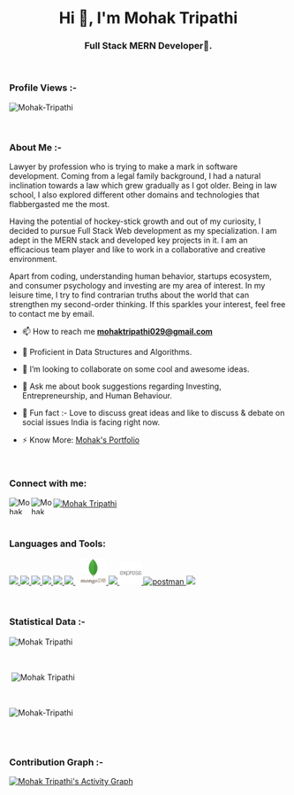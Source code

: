 <h1 align="center">Hi 👋, I'm Mohak Tripathi</h1>
<h3 align="center">Full Stack MERN Developer🌟.</h3>

<br>

<p align="right"> <h3>Profile Views :-</h3> <img src="https://komarev.com/ghpvc/?username=Mohak-Tripathi&label=Profile%20views&color=0e75b6&style=flat"
    alt="Mohak-Tripathi" /> 
  </p>

<br>

<p align="right"> <h3>About Me :-</h3>

Lawyer by profession who is trying to make a mark in software development. Coming from a legal family background, I had a natural inclination towards a law which grew gradually as I got older. Being in law school, I also explored different other domains and technologies that flabbergasted me the most. 

Having the potential of hockey-stick growth and out of my curiosity, I decided to pursue Full Stack Web development as my specialization. I am adept in the MERN stack and developed key projects in it. I am an efficacious team player and like to work in a collaborative and creative environment. 

Apart from coding, understanding human behavior, startups ecosystem, and consumer psychology and investing are my area of interest. In my leisure time, I try to find contrarian truths about the world that can strengthen my second-order thinking. If this sparkles your interest, feel free to contact me by email.

- 📫 How to reach me **mohaktripathi029@gmail.com**

- 🌱 Proficient in Data Structures and Algorithms.

- 👯 I’m looking to collaborate on some cool and awesome ideas.

- 💬 Ask me about book suggestions regarding Investing, Entrepreneurship, and Human Behaviour.

- 👯 Fun fact :- Love to discuss great ideas and like to discuss & debate on social issues India is facing right now. 

- ⚡ Know More: <a href="https://mohaktripathi.vercel.app/" target = "_blank"> Mohak's Portfolio </a>

<br>



<h3 align="left">Connect with me:</h3>

<p align="left">
  <a href="https://www.linkedin.com/in/mohak-tripathi/" target="_blank"><img align="left"
      src="https://raw.githubusercontent.com/rahuldkjain/github-profile-readme-generator/master/src/images/icons/Social/linked-in-alt.svg"
      alt="Mohak Tripathi" height="30" width="40" /></a>


  <!-- <a href="https://fb.com/adam pithen wala" target="blank"><img align="center"
      src="https://raw.githubusercontent.com/rahuldkjain/github-profile-readme-generator/master/src/images/icons/Social/facebook.svg"
      alt="Mohak Tripathi" height="30" width="40" /></a> -->


  <a href="https://www.instagram.com/mohak_tripathi/" target="_blank"><img align="left"
      src="https://raw.githubusercontent.com/rahuldkjain/github-profile-readme-generator/master/src/images/icons/Social/instagram.svg"
      alt="Mohak Tripathi" height="30" width="40" /></a>

  <a href="https://www.hackerrank.com/mohaktripathi029" target="blank"><img align="center"
      src="https://raw.githubusercontent.com/rahuldkjain/github-profile-readme-generator/master/src/images/icons/Social/hackerrank.svg"
      alt="Mohak Tripathi" height="30" width="40" /></a>

 <!-- <a href="https://twitter.com/adam_pithenwala" target="blank"><img align="center"
      src="https://raw.githubusercontent.com/rahuldkjain/github-profile-readme-generator/master/src/images/icons/Social/twitter.svg"
      alt="adampithewan" height="30" width="40" /></a> -->
</p>

<br>

<h3 align="left">Languages and Tools:</h3>



<p align="left"> 
    <a href="https://reactjs.org/" target="_blank"> <img src="https://img.icons8.com/color/48/000000/react-native.png"/> </a>
    <a href="https://developer.mozilla.org/en-US/docs/Web/JavaScript" target="_blank"> <img src="https://img.icons8.com/color/48/000000/javascript.png"/> </a> 
    <a href="https://www.w3.org/html/" target="_blank"> <img src="https://img.icons8.com/color/48/000000/html-5.png"/> </a> 
    <a href="https://www.w3schools.com/css/" target="_blank"> <img src="https://img.icons8.com/color/48/000000/css3.png"/> </a> 
    <a href="https://getbootstrap.com" target="_blank"> <img src="https://img.icons8.com/color/48/000000/bootstrap.png"/> </a>
    <a style="padding-right:8px;" href="https://nodejs.org" target="_blank"> <img src="https://img.icons8.com/color/48/000000/nodejs.png"/> </a> 
    <a href="https://www.mongodb.com/" target="_blank"> <img src="https://raw.githubusercontent.com/devicons/devicon/master/icons/mongodb/mongodb-original-wordmark.svg" alt="mongodb" width="48" height="48"/> </a> 
    <a href="https://redux.js.org" target="_blank"> <img src="https://img.icons8.com/color/48/000000/redux.png"/> </a>
    <a href="https://expressjs.com" target="_blank"> <img src="https://raw.githubusercontent.com/devicons/devicon/master/icons/express/express-original-wordmark.svg" alt="express" width="40" height="40"/> </a>
    <a href="https://postman.com" target="_blank"> <img src="https://www.vectorlogo.zone/logos/getpostman/getpostman-icon.svg" alt="postman" width="45" height="45"/> </a>   
    <a href="https://git-scm.com/" target="_blank"> <img src="https://img.icons8.com/color/48/000000/git.png"/> </a> 
    
</p>


<br>

<h3>Statistical Data :-</h3>

<p><img align="center"
    src="https://github-readme-stats.vercel.app/api/top-langs?username=Mohak-Tripathi&show_icons=true&locale=en&bg_color=0d1117&text_color=ffffff&layout=compact"
    alt="Mohak Tripathi" 
    bg_color=#808080/></p>

<br>

<p>&nbsp;<img align="center" src="https://github-readme-stats.vercel.app/api?username=Mohak-Tripathi&show_icons=true&locale=en&bg_color=0d1117&text_color=ffffff&repo=convoychat"
    alt="Mohak Tripathi" /></p>

<br>

<p><img align="center" src="https://github-readme-streak-stats.herokuapp.com/?user=Mohak-Tripathi&theme=dark&background=0d1117&date_format=M%20j%5B%2C%20Y%5D" alt="Mohak-Tripathi" /></p>
      



<br/>
<br/>


<h3>Contribution Graph :-</h3>
<a href="https://github.com/Mohak-Tripathi/github-readme-activity-graph"><img alt="Mohak Tripathi's Activity Graph" src="https://activity-graph.herokuapp.com/graph?username=Mohak-Tripathi&bg_color=0D1117&color=5BCDEC&line=5BCDEC&point=FFFFFF&hide_border=true" /></a>

<br/>
<br/>

